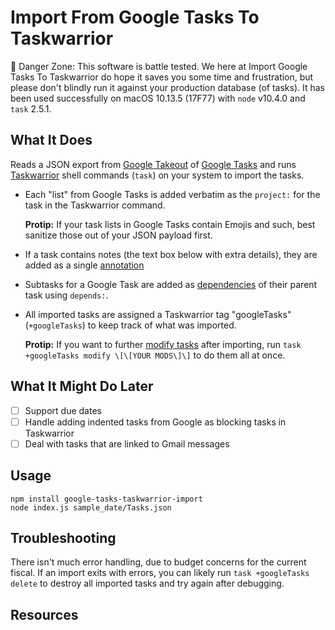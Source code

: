 # Import From Google Tasks To Taskwarrior

🚨 Danger Zone: This software is battle tested. We here at Import Google
Tasks To Taskwarrior do hope it saves you some time and frustration, but please
don't blindly run it against your production database (of tasks). It has been
used successfully on macOS 10.13.5 (17F77) with `node` v10.4.0 and `task` 2.5.1.

## What It Does

Reads a JSON export from [Google Takeout] of [Google Tasks] and runs
[Taskwarrior] shell commands (`task`) on your system to import the tasks.

- Each "list" from Google Tasks is added verbatim as the `project:` for the task
  in the Taskwarrior command.
  
  **Protip:** If your task lists in Google Tasks contain Emojis and such, best
  sanitize those out of your JSON payload first.
- If a task contains notes (the text box below with extra details), they are
  added as a single [annotation][Taskwarrior Annotations]
- Subtasks for a Google Task are added as [dependencies][Taskwarrior
  Dependencies] of their parent task using `depends:`.
- All imported tasks are assigned a Taskwarrior tag "googleTasks"
  (`+googleTasks`) to keep track of what was imported.
  
  **Protip:** If you want to further [modify tasks][Taskwarrior Modify] after
  importing, run `task +googleTasks modify \[\[YOUR MODS\]\]` to do them all at
  once.

## What It Might Do Later

- [ ] Support due dates
- [ ] Handle adding indented tasks from Google as blocking tasks in Taskwarrior
- [ ] Deal with tasks that are linked to Gmail messages

## Usage

    npm install google-tasks-taskwarrior-import
    node index.js sample_date/Tasks.json

## Troubleshooting

There isn't much error handling, due to budget concerns for the current fiscal.
If an import exits with errors, you can likely run `task +googleTasks delete` to
destroy all imported tasks and try again after debugging.

## Resources

[Google Takeout]: https://takeout.google.com/
[Google Tasks]: https://gsuite.google.com/learning-center/products/apps/keep-track-of-tasks/
[Taskwarrior]: https://taskwarrior.org/
[Taskwarrior Annotations]: https://taskwarrior.org/docs/terminology.html#annotation
[Taskwarrior Dependencies]: https://randomgeekery.org/2018/02/19/setting-task-dependencies-in-taskwarrior/
[Taskwarrior Modify]: https://taskwarrior.org/docs/commands/modify.html
